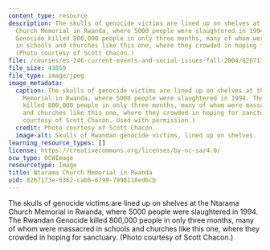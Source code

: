 ```yaml
---
content_type: resource
description: The skulls of genocide victims are lined up on shelves at the Ntarama
  Church Memorial in Rwanda, where 5000 people were slaughtered in 1994. The Rwandan
  Genocide killed 800,000 people in only three months, many of whom were massacred
  in schools and churches like this one, where they crowded in hoping for sanctuary.
  (Photo courtesy of Scott Chacon.)
file: /courses/es-246-current-events-and-social-issues-fall-2004/8267173e0362cab667997998118ed6cb_es-246f04.jpg
file_size: 43859
file_type: image/jpeg
image_metadata:
  caption: The skulls of genocide victims are lined up on shelves at the Ntarama Church
    Memorial in Rwanda, where 5000 people were slaughtered in 1994. The Rwandan Genocide
    killed 800,000 people in only three months, many of whom were massacred in schools
    and churches like this one, where they crowded in hoping for sanctuary. (Photo
    courtesy of Scott Chacon. Used with permission.)
  credit: Photo courtesy of Scott Chacon.
  image-alt: Skulls of Rwandan genocide victims, lined up on shelves.
learning_resource_types: []
license: https://creativecommons.org/licenses/by-nc-sa/4.0/
ocw_type: OCWImage
resourcetype: Image
title: Ntarama Church Memorial in Rwanda
uid: 8267173e-0362-cab6-6799-7998118ed6cb
---
```

The skulls of genocide victims are lined up on shelves at the Ntarama Church Memorial in Rwanda, where 5000 people were slaughtered in 1994. The Rwandan Genocide killed 800,000 people in only three months, many of whom were massacred in schools and churches like this one, where they crowded in hoping for sanctuary. (Photo courtesy of Scott Chacon.)